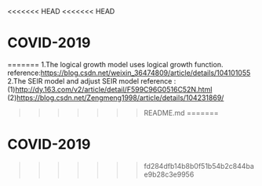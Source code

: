 <<<<<<< HEAD
<<<<<<< HEAD
# COVID-2019
=======
1.The logical growth model uses logical growth function.
reference:https://blog.csdn.net/weixin_36474809/article/details/104101055
2.The SEIR model and adjust SEIR model reference :
(1)http://dy.163.com/v2/article/detail/F599C96G0516C52N.html
(2)https://blog.csdn.net/Zengmeng1998/article/details/104231869/
>>>>>>> README.md
=======
# COVID-2019
>>>>>>> fd284dfb14b8b0f51b54b2c844bae9b28c3e9956

